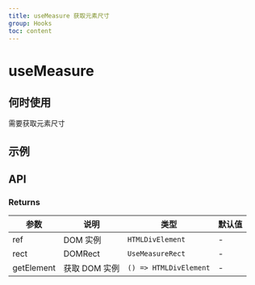 ```yaml
---
title: useMeasure 获取元素尺寸
group: Hooks
toc: content
---
```


# useMeasure

## 何时使用

需要获取元素尺寸

## 示例

<code src="./demos/basic.tsx" title="基础使用"></code>

## API

### Returns

| 参数       | 说明          | 类型                   | 默认值 |
| ---------- | ------------- | ---------------------- | ------ |
| ref        | DOM 实例      | `HTMLDivElement`       | -      |
| rect       | DOMRect       | `UseMeasureRect`       | -      |
| getElement | 获取 DOM 实例 | `() => HTMLDivElement` | -      |
